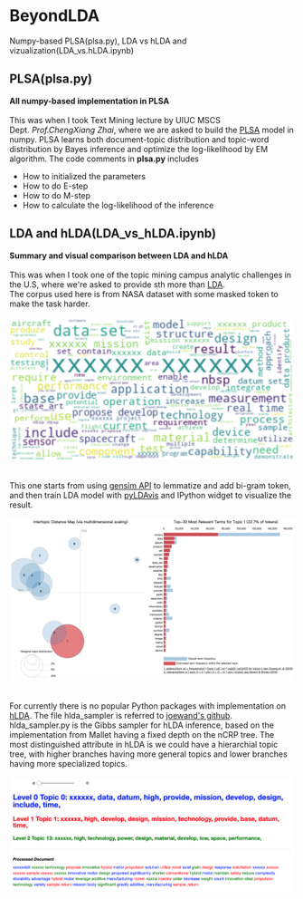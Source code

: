 # BeyondLDA
Numpy-based PLSA(plsa.py), LDA vs hLDA and vizualization(LDA_vs.hLDA.ipynb)

## PLSA(plsa.py)
**All numpy-based implementation in PLSA**<br/><br/>
This was when I took Text Mining lecture by UIUC MSCS Dept. _Prof.ChengXiang Zhai_, where we are asked to build the [PLSA](https://arxiv.org/pdf/1301.6705.pdf) model in numpy.
PLSA learns both document-topic distribution and topic-word distribution by Bayes inference and optimize the log-likelihood by EM algorithm. The code comments in **plsa.py** includes
* How to initialized the parameters
* How to do E-step
* How to do M-step
* How to calculate the log-likelihood of the inference


## LDA and hLDA(LDA_vs_hLDA.ipynb)
**Summary and visual comparison between LDA and hLDA**<br/><br/>
This was when I took one of the topic mining campus analytic challenges in the U.S, where we're asked to provide sth more than [LDA](http://www.jmlr.org/papers/volume3/blei03a/blei03a.pdf).<br/> The corpus used here is from NASA dataset with some masked token to make the task harder.<br/><br/>![Word Cloud](/Image/wordcloud.png)<br/><br/><br/>
This one starts from using [gensim API](https://radimrehurek.com/gensim/models/ldamodel.html) to lemmatize and add bi-gram token, and then train LDA model with [pyLDAvis](https://github.com/bmabey/pyLDAvis) and IPython widget to visualize the result.<br/><br/> ![pyLDAvis](/Image/pyLDAvis.png) <br/><br/><br/>
For currently there is no popular Python packages with implementation on [hLDA](https://papers.nips.cc/paper/2466-hierarchical-topic-models-and-the-nested-chinese-restaurant-process.pdf). The file hlda_sampler is referred to [joewand's github](https://github.com/joewandy/hlda/blob/master/hlda/sampler.py). hlda_sampler.py is the Gibbs sampler for hLDA inference, based on the implementation from Mallet having a fixed depth on the nCRP tree. The most distinguished attribute in hLDA is we could have a hierarchial topic tree, with higher branches having more general topics and lower branches having more specialized topics.<br/><br/> ![hlda](/Image/hlda.png)
